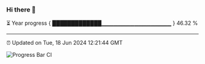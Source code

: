 ### Hi there 👋

⏳ Year progress { █████████████▁▁▁▁▁▁▁▁▁▁▁▁▁▁▁▁▁ } 46.32 %

---

⏰ Updated on Tue, 18 Jun 2024 12:21:44 GMT

![Progress Bar CI](https://github.com/liununu/liununu/workflows/Progress%20Bar%20CI/badge.svg)
